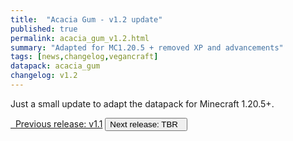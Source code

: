 ```yaml
---
title:  "Acacia Gum - v1.2 update"
published: true
permalink: acacia_gum_v1.2.html
summary: "Adapted for MC1.20.5 + removed XP and advancements"
tags: [news,changelog,vegancraft]
datapack: acacia_gum
changelog: v1.2
---
```


Just a small update to adapt the datapack for Minecraft 1.20.5+.

<div class="btn-group">
    <a href="acacia_gum_v1.1.html" role="button" class="btn btn-primary"><i class="fa fa-caret-left"></i>&nbsp; Previous release: v1.1</a>
    <button role="button" class="btn btn-default disabled">Next release: TBR &nbsp;<i class="fa fa-caret-right"></i> </button>
</div>